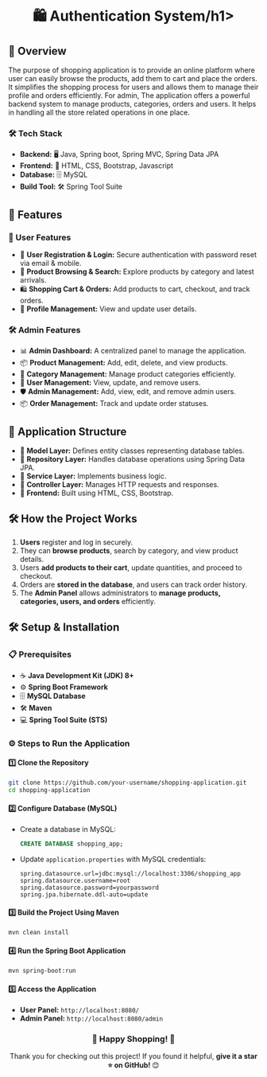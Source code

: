 <h1 align="center"> 🛍️ Authentication System/h1>

## 📌 Overview
The purpose of shopping application is to provide an online platform where user can easily browse the products, add them to cart and place the orders. It simplifies the shopping process for users and allows them to manage their profile and orders efficiently.
For admin, The application offers a powerful backend system to manage products, categories, orders and users. It helps in handling all the store related operations in one place. 

### 🛠️ Tech Stack
- **Backend:** 🖥️ Java, Spring boot, Spring MVC, Spring Data JPA  
- **Frontend:** 🎨 HTML, CSS, Bootstrap, Javascript
- **Database:** 🗄️ MySQL  
- **Build Tool:** 🛠️ Spring Tool Suite 

## 🚀 Features

### 👤 User Features
- 🔑 **User Registration & Login:** Secure authentication with password reset via email & mobile.
- 🛒 **Product Browsing & Search:** Explore products by category and latest arrivals.
- 🛍️ **Shopping Cart & Orders:** Add products to cart, checkout, and track orders.
- 👤 **Profile Management:** View and update user details.

### 🛠️ Admin Features
- 📊 **Admin Dashboard:** A centralized panel to manage the application.
- 📦 **Product Management:** Add, edit, delete, and view products.
- 📂 **Category Management:** Manage product categories efficiently.
- 👥 **User Management:** View, update, and remove users.
- 🛡️ **Admin Management:** Add, view, edit, and remove admin users.
- 📦 **Order Management:** Track and update order statuses.

## 📐 Application Structure
- 📂 **Model Layer:** Defines entity classes representing database tables.
- 📂 **Repository Layer:** Handles database operations using Spring Data JPA.
- 📂 **Service Layer:** Implements business logic.
- 📂 **Controller Layer:** Manages HTTP requests and responses.
- 🎨 **Frontend:** Built using HTML, CSS, Bootstrap.

## 🛠️ How the Project Works
1. **Users** register and log in securely.
2. They can **browse products**, search by category, and view product details.
3. Users **add products to their cart**, update quantities, and proceed to checkout.
4. Orders are **stored in the database**, and users can track order history.
5. The **Admin Panel** allows administrators to **manage products, categories, users, and orders** efficiently.

## 🛠️ Setup & Installation

### 📋 Prerequisites
- ☕ **Java Development Kit (JDK) 8+**
- ⚙️ **Spring Boot Framework**
- 🗄️ **MySQL Database**
- 🛠️ **Maven**
- 💻 **Spring Tool Suite (STS)**

### ⚙️ Steps to Run the Application

#### 1️⃣ Clone the Repository
```sh
git clone https://github.com/your-username/shopping-application.git
cd shopping-application
```

#### 2️⃣ Configure Database (MySQL)
- Create a database in MySQL:
  ```sql
  CREATE DATABASE shopping_app;
  ```
- Update `application.properties` with MySQL credentials:
  ```properties
  spring.datasource.url=jdbc:mysql://localhost:3306/shopping_app
  spring.datasource.username=root
  spring.datasource.password=yourpassword
  spring.jpa.hibernate.ddl-auto=update
  ```

#### 3️⃣ Build the Project Using Maven
```sh
mvn clean install
```

#### 4️⃣ Run the Spring Boot Application
```sh
mvn spring-boot:run
```

#### 5️⃣ Access the Application
- **User Panel:** `http://localhost:8080/`
- **Admin Panel:** `http://localhost:8080/admin`


<h3 align="center">🎉 Happy Shopping! 🚀</h3> 
<p align="center">Thank you for checking out this project! If you found it helpful, <b>give it a star ⭐ on GitHub! </b> 😊</p>
